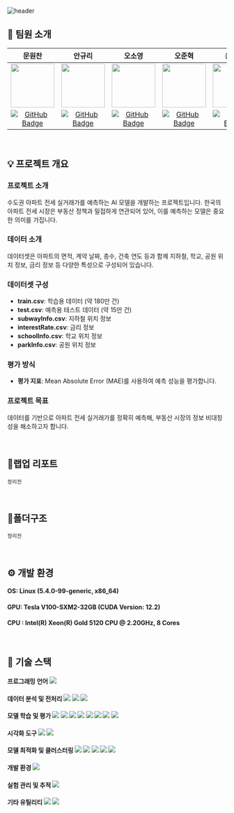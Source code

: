 ![header](https://capsule-render.vercel.app/api?type=waving&color=0:EDDFE0,100:B7B7B7&width=max&height=250&section=header&text=비트코인-상승/하락-시계열분류예측&desc=RecSys05-오곡밥&fontSize=40&fontColor=4A4947&&fontAlignY=40)

## 🍚 팀원 소개

|문원찬|안규리|오소영|오준혁|윤건욱|황진욱|
|:---:|:---:|:---:|:---:|:---:|:---:|
| <img src="https://github.com/user-attachments/assets/a29cbbd9-0cde-495a-bd7e-90f20759f3d1" width="100"/> | <img src="https://github.com/user-attachments/assets/c619ed82-03f3-4d48-9bba-dd60408879f9" width="100"/> | <img src="https://github.com/user-attachments/assets/1b0e54e6-57dc-4c19-97f5-69b7e6f3a9b4" width="100"/> | <img src="https://github.com/user-attachments/assets/67d19373-8cac-4676-bde1-b0637921cf7f" width="100"/> | <img src="https://github.com/user-attachments/assets/f91dd46e-9f1a-42e7-a939-db13692f4098" width="100"/> | <img src="https://github.com/user-attachments/assets/69bbb039-752e-4448-bcaa-b8a65015b778" width="100"/> |
| [![GitHub Badge](https://img.shields.io/badge/github-181717.svg?style=flat-square&logo=github&logoColor=white)](https://github.com/WonchanMoon)|[![GitHub Badge](https://img.shields.io/badge/github-181717.svg?style=flat-square&logo=github&logoColor=white)](https://github.com/notmandarin)|[![GitHub Badge](https://img.shields.io/badge/github-181717.svg?style=flat-square&logo=github&logoColor=white)](https://github.com/irrso)|[![GitHub Badge](https://img.shields.io/badge/github-181717.svg?style=flat-square&logo=github&logoColor=white)](https://github.com/ojunhyuk99)|[![GitHub Badge](https://img.shields.io/badge/github-181717.svg?style=flat-square&logo=github&logoColor=white)](https://github.com/YoonGeonWook)|[![GitHub Badge](https://img.shields.io/badge/github-181717.svg?style=flat-square&logo=github&logoColor=white)](https://github.com/hw01931)|

</br>

## 💡 프로젝트 개요

### 프로젝트 소개
수도권 아파트 전세 실거래가를 예측하는 AI 모델을 개발하는 프로젝트입니다. 한국의 아파트 전세 시장은 부동산 정책과 밀접하게 연관되어 있어, 이를 예측하는 모델은 중요한 의미를 가집니다.

### 데이터 소개
데이터셋은 아파트의 면적, 계약 날짜, 층수, 건축 연도 등과 함께 지하철, 학교, 공원 위치 정보, 금리 정보 등 다양한 특성으로 구성되어 있습니다.

### 데이터셋 구성
- **train.csv**: 학습용 데이터 (약 180만 건)
- **test.csv**: 예측용 테스트 데이터 (약 15만 건)
- **subwayInfo.csv**: 지하철 위치 정보
- **interestRate.csv**: 금리 정보
- **schoolInfo.csv**: 학교 위치 정보
- **parkInfo.csv**: 공원 위치 정보

### 평가 방식
- **평가 지표**: Mean Absolute Error (MAE)를 사용하여 예측 성능을 평가합니다.

### 프로젝트 목표
데이터를 기반으로 아파트 전세 실거래가를 정확히 예측해, 부동산 시장의 정보 비대칭성을 해소하고자 합니다.

</br>

## 📑랩업 리포트
```
정리전
```

</br>

## 📂폴더구조
```
정리전
```
</br>

## ⚙️ 개발 환경
#### OS: Linux (5.4.0-99-generic, x86_64)
#### GPU: Tesla V100-SXM2-32GB (CUDA Version: 12.2)
#### CPU : Intel(R) Xeon(R) Gold 5120 CPU @ 2.20GHz, 8 Cores
</br>

## 🔧 기술 스택

#### 프로그래밍 언어 <img src="https://img.shields.io/badge/python-3776AB.svg?style=flat-square&logo=python&logoColor=white"/>

#### 데이터 분석 및 전처리 <img src="https://img.shields.io/badge/pandas-150458.svg?style=flat-square&logo=pandas&logoColor=white"/> <img src="https://img.shields.io/badge/numpy-013243.svg?style=flat-square&logo=numpy&logoColor=white"/> <img src="https://img.shields.io/badge/scipy-8CAAE6.svg?style=flat-square&logo=pandas&logoColor=white"/>


#### 모델 학습 및 평가 <img src="https://img.shields.io/badge/scikitlearn-F7931E.svg?style=flat-square&logo=pandas&logoColor=black"/> <img src="https://img.shields.io/badge/LightGBM-00B050.svg?style=flat-square&logoColor=white"/> <img src="https://img.shields.io/badge/XGBoost-FF5722.svg?style=flat-square&logoColor=white"/> <img src="https://img.shields.io/badge/CatBoost-03A9F4.svg?style=flat-square&logoColor=white"/> <img src="https://img.shields.io/badge/keras-D00000.svg?style=flat-square&logo=pytorch&logoColor=white"/> <img src="https://img.shields.io/badge/pytorch-EE4C2C.svg?style=flat-square&logo=pytorch&logoColor=white"/> <img src="https://img.shields.io/badge/pytorchtabular-EC4E2A.svg?style=flat-square&logoColor=white"/> <img src="https://img.shields.io/badge/tabtransformerpytorch-EE1C5E.svg?style=flat-square&logoColor=white"/>

  
#### 시각화 도구 <img src="https://img.shields.io/badge/matplotlib-FFD700.svg?style=flat-square&logoColor=white"/> <img src="https://img.shields.io/badge/seaborn-FFD705.svg?style=flat-square&logoColor=white"/>

#### 모델 최적화 및 클러스터링 <img src="https://img.shields.io/badge/Optuna-0071C5.svg?style=flat-square&logo=optuna&logoColor=white"/> <img src="https://img.shields.io/badge/Optuna-0071C5.svg?style=flat-square&logo=optuna&logoColor=white"/> <img src="https://img.shields.io/badge/hdbscan-009688.svg?style=flat-square&logoColor=white"/> <img src="https://img.shields.io/badge/pmdarima-8E44AD.svg?style=flat-square&logoColor=white"/> <img src="https://img.shields.io/badge/umap--learn-2ECC71.svg?style=flat-square&logoColor=white"/>

#### 개발 환경 <img src="https://img.shields.io/badge/jupyter-F37626.svg?style=flat-square&logo=jupyter&logoColor=white"/>

#### 실험 관리 및 추적 <img src="https://img.shields.io/badge/weightsandbiases-FFBE00.svg?style=flat-square&logo=pandas&logoColor=black"/>

#### 기타 유틸리티 <img src="https://img.shields.io/badge/tqdm-FFC107.svg?style=flat-square&logo=tqdm&logoColor=black"/> <img src="https://img.shields.io/badge/openpyxl-1D8348.svg?style=flat-square&logoColor=white"/>

